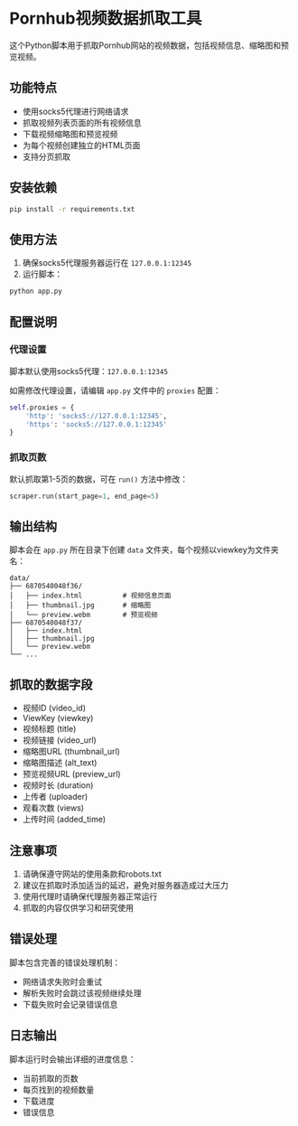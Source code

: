 # Pornhub视频数据抓取工具

这个Python脚本用于抓取Pornhub网站的视频数据，包括视频信息、缩略图和预览视频。

## 功能特点

- 使用socks5代理进行网络请求
- 抓取视频列表页面的所有视频信息
- 下载视频缩略图和预览视频
- 为每个视频创建独立的HTML页面
- 支持分页抓取

## 安装依赖

```bash
pip install -r requirements.txt
```

## 使用方法

1. 确保socks5代理服务器运行在 `127.0.0.1:12345`
2. 运行脚本：

```bash
python app.py
```

## 配置说明

### 代理设置
脚本默认使用socks5代理：`127.0.0.1:12345`

如需修改代理设置，请编辑 `app.py` 文件中的 `proxies` 配置：

```python
self.proxies = {
    'http': 'socks5://127.0.0.1:12345',
    'https': 'socks5://127.0.0.1:12345'
}
```

### 抓取页数
默认抓取第1-5页的数据，可在 `run()` 方法中修改：

```python
scraper.run(start_page=1, end_page=5)
```

## 输出结构

脚本会在 `app.py` 所在目录下创建 `data` 文件夹，每个视频以viewkey为文件夹名：

```
data/
├── 6870540048f36/
│   ├── index.html          # 视频信息页面
│   ├── thumbnail.jpg       # 缩略图
│   └── preview.webm        # 预览视频
├── 6870540048f37/
│   ├── index.html
│   ├── thumbnail.jpg
│   └── preview.webm
└── ...
```

## 抓取的数据字段

- 视频ID (video_id)
- ViewKey (viewkey)
- 视频标题 (title)
- 视频链接 (video_url)
- 缩略图URL (thumbnail_url)
- 缩略图描述 (alt_text)
- 预览视频URL (preview_url)
- 视频时长 (duration)
- 上传者 (uploader)
- 观看次数 (views)
- 上传时间 (added_time)

## 注意事项

1. 请确保遵守网站的使用条款和robots.txt
2. 建议在抓取时添加适当的延迟，避免对服务器造成过大压力
3. 使用代理时请确保代理服务器正常运行
4. 抓取的内容仅供学习和研究使用

## 错误处理

脚本包含完善的错误处理机制：
- 网络请求失败时会重试
- 解析失败时会跳过该视频继续处理
- 下载失败时会记录错误信息

## 日志输出

脚本运行时会输出详细的进度信息：
- 当前抓取的页数
- 每页找到的视频数量
- 下载进度
- 错误信息 